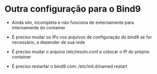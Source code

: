 # Outra configuração para o Bind9

- Ainda sim, incompleta e não funciona de externamente para internamente do container

- É preciso mudar os IPs nos arquivos de configuração do bind9 se for necessário, a depender de sua rede
- É preciso mudar o arquivo /etc/resolv.conf e colocar o IP do próprio container
- É preciso restartar o bind9 com: /etc/init.d/named restart
